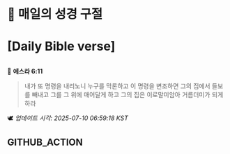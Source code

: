 # 🙏 매일의 성경 구절
# [Daily Bible verse]
##
<!-- START_BIBLE_VERSE -->
📖 **에스라 6:11**
> 내가 또 명령을 내리노니 누구를 막론하고 이 명령을 변조하면 그의 집에서 들보를 빼내고 그를 그 위에 매어달게 하고 그의 집은 이로말미암아 거름더미가 되게 하라

🕊️ _업데이트 시각: 2025-07-10 06:59:18 KST_
  <!-- END_BIBLE_VERSE -->
## GITHUB_ACTION
